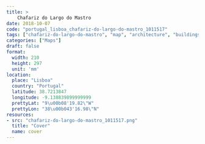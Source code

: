 ```yaml
---
title: > 
    Chafariz do Largo do Mastro
date: 2018-10-07
code: "portugal_lisboa_chafariz-do-largo-do-mastro_1011517"
tags: ["chafariz-do-largo-do-mastro", "map", "architecture", "buildings", "Lisboa", "Portugal"]
categories: ["Maps"]
draft: false
format:
  width: 210
  height: 297
  unit: 'mm'
location:
  place: "Lisboa"
  country: "Portugal"
  latitude: 38.7213847
  longitude: -9.138839899999999
  prettyLat: "9\u00b08'19.82\"W"
  prettyLon: "38\u00b043'16.98\"N"
resources:
- src: "chafariz-do-largo-do-mastro_1011517.png"
  title: "Cover"
  name: cover
---
```

